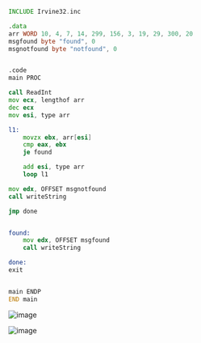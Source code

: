```asm
INCLUDE Irvine32.inc

.data
arr WORD 10, 4, 7, 14, 299, 156, 3, 19, 29, 300, 20
msgfound byte "found", 0
msgnotfound byte "notfound", 0


.code
main PROC

call ReadInt
mov ecx, lengthof arr
dec ecx
mov esi, type arr

l1:
	movzx ebx, arr[esi]
	cmp eax, ebx
	je found

	add esi, type arr
	loop l1

mov edx, OFFSET msgnotfound
call writeString

jmp done


found:
	mov edx, OFFSET msgfound
	call writeString

done:
exit


main ENDP
END main  
```


![image](https://github.com/user-attachments/assets/d6bb3a8a-d743-4f4c-8a6e-92506b9a2ff4)

![image](https://github.com/user-attachments/assets/0b727764-70b8-4e08-b2b7-97ab9624e7cb)

